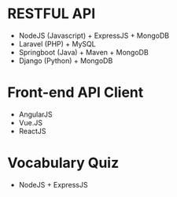 # RESTFUL API
- NodeJS (Javascript) + ExpressJS + MongoDB
- Laravel (PHP) + MySQL
- Springboot (Java) + Maven + MongoDB
- Django (Python) + MongoDB

# Front-end API Client
- AngularJS
- Vue.JS
- ReactJS

# Vocabulary Quiz
- NodeJS + ExpressJS

